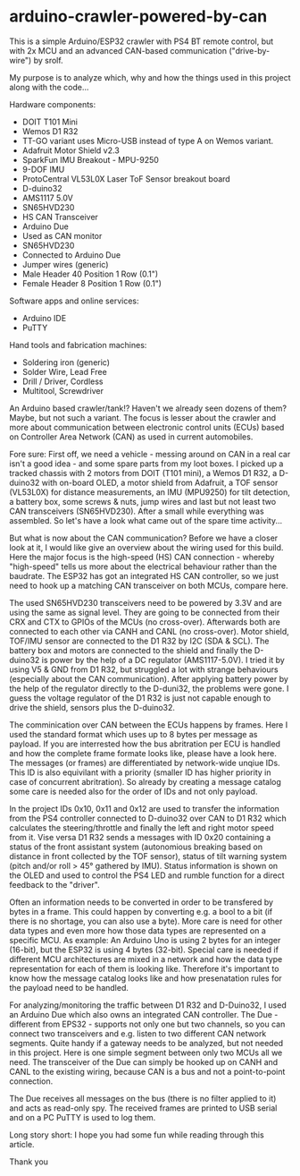 # arduino-crawler-powered-by-can

This is a simple Arduino/ESP32 crawler with PS4 BT remote control, but with 2x MCU and an advanced CAN-based communication ("drive-by-wire") by srolf.

My purpose is to analyze which, why and how the things used in this project along with the code...

Hardware components:

* DOIT T101 Mini	
* Wemos D1 R32
* TT-GO variant uses Micro-USB instead of type A on Wemos variant.
* Adafruit Motor Shield v2.3
* SparkFun IMU Breakout - MPU-9250	
* 9-DOF IMU	
* ProtoCentral VL53L0X Laser ToF Sensor breakout board	
* D-duino32
* AMS1117 5.0V
* SN65HVD230
* HS CAN Transceiver
* Arduino Due	
* Used as CAN monitor
* SN65HVD230
* Connected to Arduino Due
* Jumper wires (generic)	
* Male Header 40 Position 1 Row (0.1")	
* Female Header 8 Position 1 Row (0.1")	

Software apps and online services:

* Arduino IDE	
* PuTTY

Hand tools and fabrication machines:

* Soldering iron (generic)	
* Solder Wire, Lead Free
* Drill / Driver, Cordless	
* Multitool, Screwdriver	

An Arduino based crawler/tank!? Haven't we already seen dozens of them? Maybe, but not such a variant. The focus is lesser about the crawler and more about communication between electronic control units (ECUs) based on Controller Area Network (CAN) as used in current automobiles.

Fore sure: First off, we need a vehicle - messing around on CAN in a real car isn't a good idea - and some spare parts from my loot boxes. I picked up a tracked chassis with 2 motors from DOIT (T101 mini), a Wemos D1 R32, a D-duino32 with on-board OLED, a motor shield from Adafruit, a TOF sensor (VL53L0X) for distance measurements, an IMU (MPU9250) for tilt detection, a battery box, some screws & nuts, jump wires and last but not least two CAN transceivers (SN65HVD230). After a small while everything was assembled. So let's have a look what came out of the spare time activity...

But what is now about the CAN communication? Before we have a closer look at it, I would like give an overview about the wiring used for this build. Here the major focus is the high-speed (HS) CAN connection - whereby "high-speed" tells us more about the electrical behaviour rather than the baudrate. The ESP32 has got an integrated HS CAN controller, so we just need to hook up a matching CAN transceiver on both MCUs, compare here.

The used SN65HVD230 transceivers need to be powered by 3.3V and are using the same as signal level. They are going to be connected from their CRX and CTX to GPIOs of the MCUs (no cross-over). Afterwards both are connected to each other via CANH and CANL (no cross-over). Motor shield, TOF/IMU sensor are connected to the D1 R32 by I2C (SDA & SCL). The battery box and motors are connected to the shield and finally the D-duino32 is power by the help of a DC regulator (AMS1117-5.0V). I tried it by using V5 & GND from D1 R32, but struggled a lot with strange behaviours (especially about the CAN communication). After applying battery power by the help of the regulator directly to the D-duni32, the problems were gone. I guess the voltage regulator of the D1 R32 is just not capable enough to drive the shield, sensors plus the D-duino32.

The comminication over CAN between the ECUs happens by frames. Here I used the standard format which uses up to 8 bytes per message as payload. If you are interrested how the bus abritration per ECU is handled and how the complete frame formate looks like, please have a look here. The messages (or frames) are differentiated by network-wide unqiue IDs. This ID is also equivilant with a priority (smaller ID has higher priority in case of concurrent abritration). So already by creating a message catalog some care is needed also for the order of IDs and not only payload.

In the project IDs 0x10, 0x11 and 0x12 are used to transfer the information from the PS4 controller connected to D-duino32 over CAN to D1 R32 which calculates the steering/throttle and finally the left and right motor speed from it. Vise versa D1 R32 sends a messages with ID 0x20 containing a status of the front assistant system (autonomious breaking based on distance in front collected by the TOF sensor), status of tilt warning system (pitch and/or roll > 45° gathered by IMU). Status information is shown on the OLED and used to control the PS4 LED and rumble function for a direct feedback to the "driver".

Often an information needs to be converted in order to be transfered by bytes in a frame. This could happen by converting e.g. a bool to a bit (if there is no shortage, you can also use a byte). More care is need for other data types and even more how those data types are represented on a specific MCU. As example: An Arduino Uno is using 2 bytes for an integer (16-bit), but the ESP32 is using 4 bytes (32-bit). Special care is needed if different MCU architectures are mixed in a network and how the data type representation for each of them is looking like. Therefore it's important to know how the message catalog looks like and how presenatation rules for the payload need to be handled.

For analyzing/monitoring the traffic between D1 R32 and D-Duino32, I used an Arduino Due which also owns an integrated CAN controller. The Due - different from EPS32 - supports not only one but two channels, so you can connect two transceivers and e.g. listen to two different CAN network segments. Quite handy if a gateway needs to be analyzed, but not needed in this project. Here is one simple segment between only two MCUs all we need. The transceiver of the Due can simply be hooked up on CANH and CANL to the existing wiring, because CAN is a bus and not a point-to-point connection.

The Due receives all messages on the bus (there is no filter applied to it) and acts as read-only spy. The received frames are printed to USB serial and on a PC PuTTY is used to log them.

Long story short: I hope you had some fun while reading through this article.

Thank you
